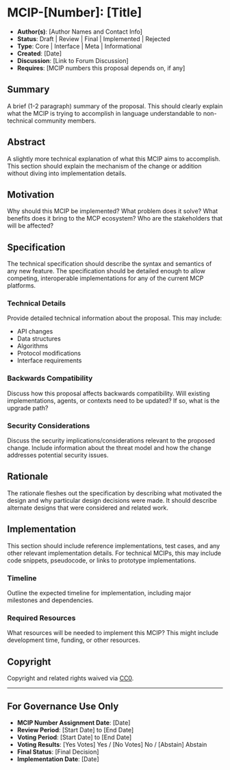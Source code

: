 # MCIP-[Number]: [Title]

- **Author(s)**: [Author Names and Contact Info]
- **Status**: Draft | Review | Final | Implemented | Rejected
- **Type**: Core | Interface | Meta | Informational
- **Created**: [Date]
- **Discussion**: [Link to Forum Discussion]
- **Requires**: [MCIP numbers this proposal depends on, if any]

## Summary

A brief (1-2 paragraph) summary of the proposal. This should clearly explain what the MCIP is trying to accomplish in language understandable to non-technical community members.

## Abstract

A slightly more technical explanation of what this MCIP aims to accomplish. This section should explain the mechanism of the change or addition without diving into implementation details.

## Motivation

Why should this MCIP be implemented? What problem does it solve? What benefits does it bring to the MCP ecosystem? Who are the stakeholders that will be affected?

## Specification

The technical specification should describe the syntax and semantics of any new feature. The specification should be detailed enough to allow competing, interoperable implementations for any of the current MCP platforms.

### Technical Details

Provide detailed technical information about the proposal. This may include:

- API changes
- Data structures
- Algorithms
- Protocol modifications
- Interface requirements

### Backwards Compatibility

Discuss how this proposal affects backwards compatibility. Will existing implementations, agents, or contexts need to be updated? If so, what is the upgrade path?

### Security Considerations

Discuss the security implications/considerations relevant to the proposed change. Include information about the threat model and how the change addresses potential security issues.

## Rationale

The rationale fleshes out the specification by describing what motivated the design and why particular design decisions were made. It should describe alternate designs that were considered and related work.

## Implementation

This section should include reference implementations, test cases, and any other relevant implementation details. For technical MCIPs, this may include code snippets, pseudocode, or links to prototype implementations.

### Timeline

Outline the expected timeline for implementation, including major milestones and dependencies.

### Required Resources

What resources will be needed to implement this MCIP? This might include development time, funding, or other resources.

## Copyright

Copyright and related rights waived via [CC0](https://creativecommons.org/publicdomain/zero/1.0/).

---

## For Governance Use Only

- **MCIP Number Assignment Date**: [Date]
- **Review Period**: [Start Date] to [End Date]
- **Voting Period**: [Start Date] to [End Date]
- **Voting Results**: [Yes Votes] Yes / [No Votes] No / [Abstain] Abstain
- **Final Status**: [Final Decision]
- **Implementation Date**: [Date]
